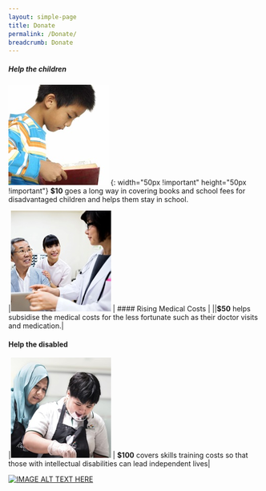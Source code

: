 ```yaml
---
layout: simple-page
title: Donate
permalink: /Donate/
breadcrumb: Donate
---
```


##### Help the children 
![PCImage](/images/Donate-Story1.jpg "Logo Title Text 1") {: width="50px !important" height="50px !important"}
**$10** goes a long way in covering books and school fees for disadvantaged children and helps them stay in school. 


|![alt text](/images/person-seeing-doctor.jpg "Logo Title Text 2") | #### Rising Medical Costs |
||**$50** helps subsidise the medical costs for the less fortunate such as their doctor visits and medication.| 

#### Help the disabled 
|![alt text](/images/Donate-Story3.jpg "Logo Title Text 3") | **$100** covers skills training costs so that those with intellectual disabilities can lead independent lives|


[![IMAGE ALT TEXT HERE](https://img.youtube.com/vi/70OmQh3ENLU/0.jpg)](https://www.youtube.com/watch?v=70OmQh3ENLU)

